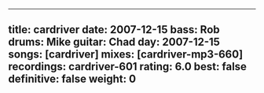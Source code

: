 
---
title: cardriver
date: 2007-12-15
bass:	Rob
drums:	Mike
guitar:	Chad
day: 2007-12-15
songs: [cardriver]
mixes: [cardriver-mp3-660]
recordings: cardriver-601
rating: 6.0
best: false
definitive: false
weight: 0
---
